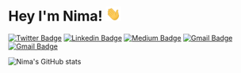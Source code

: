 
<h1>Hey I'm Nima! <img src="https://raw.githubusercontent.com/ABSphreak/ABSphreak/master/gifs/Hi.gif" width="30px"> </h1>

[![Twitter Badge](https://img.shields.io/badge/-@PourjafarNima-1ca0f1?style=flat-square&labelColor=1ca0f1&logo=twitter&logoColor=white&link=https://twitter.com/PourjafarNima)](https://twitter.com/PourjafarNima)
[![Linkedin Badge](https://img.shields.io/badge/-Connect!-blue?style=flat-square&logo=Linkedin&logoColor=white&link=https://www.linkedin.com/in/nima-pourjafar-8719a21a6/)](https://www.linkedin.com/in/nima-pourjafar-8719a21a6/)
[![Medium Badge](https://img.shields.io/badge/-@nimapourjafar-03a57a?style=flat-square&labelColor=111111&logo=Medium&link=https://nimapourjafar.medium.com/)](https://nimapourjafar.medium.com/)
[![Gmail Badge](https://img.shields.io/badge/-nima.pourjafar123@gmail.com-c14438?style=flat-square&logo=Gmail&logoColor=white&link=mailto:nima.pourjafar123@gmail.com)](mailto:mailharshkhatri@gmail.com)
[![Gmail Badge](https://img.shields.io/badge/-nima.pourjafar-c14438?style=flat-square&logo=Instagram&logoColor=white&link=https://www.instagram.com/nima.pourjafar/)](https://www.instagram.com/nima.pourjafar/)

![Nima's GitHub stats](https://github-readme-stats.vercel.app/api?username=nimapourjafar&count_private=true&theme=tokyonight)

